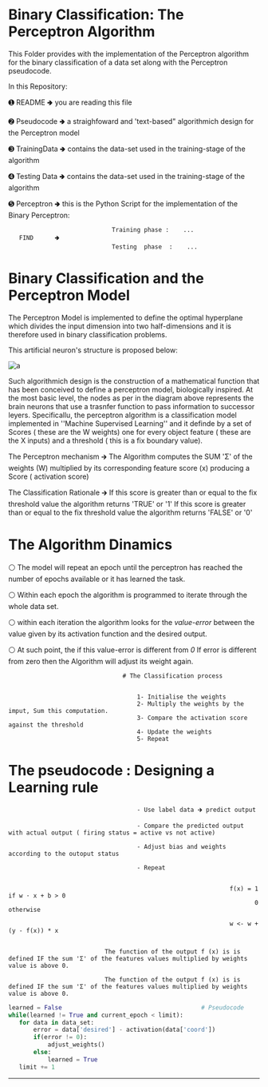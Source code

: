 # Binary Classification: The Perceptron Algorithm 
This Folder provides with the implementation of the Perceptron algorithm for the binary classification of a data set along with the  Perceptron pseudocode.


In this Repository:

➊  README            🢂 you are reading this file

➋  Pseudocode       🢂 a straighfoward and 'text-based" algorithmich design for the Perceptron model

➌  TrainingData     🢂 contains the data-set used in the training-stage of the algorithm 

➍  Testing Data      🢂 contains the data-set used in the training-stage of the algorithm 


➎  Perceptron 🢂 this is the Python Script for the implementation of the Binary Perceptron: 

                                 Training phase :    ...
       FIND      🢂                      
                                 Testing  phase  :    ...
                                 
# Binary Classification and the Perceptron Model                                 
                                 
The Perceptron Model is implemented to define the optimal hyperplane which divides the input dimension into two half-dimensions and it is therefore used in binary classification problems.

This artificial neuron's structure is proposed below:

![a](https://user-images.githubusercontent.com/73316290/113158889-14367500-9234-11eb-8f84-568e4e383a93.png)


Such algorithmich design is the construction of a mathematical function that has been conceived to define a perceptron model, biologically inspired.
At the most basic level, the nodes as per in the diagram above represents the brain neurons that use a trasnfer function to pass information to successor leyers.
Specificallu, the perceptron algorithm is a classification model implemented in ''Machine Supervised Learning'' and it definde by a set of Scores ( these are the W weights)
one for every object feature ( these are the X inputs)  and a threshold ( this is a fix boundary value).
                                                            


The Perceptron mechanism          🡲     The Algorithm computes the SUM 'Σ'  of the weights (W) multiplied by its corresponding feature score (x) 
                                         producing a Score ( activation score) 
                                         
The Classification Rationale      🡲     If this score is greater than or equal to the fix threshold value the algorithm returns 'TRUE'  or '1' 
                                         If this score is greater than or equal to the fix threshold value the algorithm returns 'FALSE' or '0' 


 # The Algorithm Dinamics 

⚪ The model will repeat an epoch until the perceptron has reached the number of epochs available or it has learned the task.

⚪ Within each epoch the algorithm is programmed to iterate through the whole data set. 

⚪ within each iteration the algorithm looks for the *value-error* between the value given by its activation function and the desired output.

⚪ At such point, the if this value-error is different from *0* If error is different from zero then the Algorithm will adjust its weight again.                                           


                                    # The Classification process


                                        1- Initialise the weights 
                                        2- Multiply the weights by the imput, Sum this computation.
                                        3- Compare the activation score against the threshold 
                                        4- Update the weights
                                        5- Repeat

       
       
       
# The pseudocode : Designing a Learning rule

                                        - Use label data 🡲 predict output

                                        - Compare the predicted output with actual output ( firing status = active vs not active)

                                        - Adjust bias and weights according to the outoput status 

                                        - Repeat


                                                                  f(x) = 1 if w · x + b > 0     
                                                                         0 otherwise              

                                                                  w <- w + (y - f(x)) * x        
                                    

                               The function of the output f (x) is is defined IF the sum 'Σ' of the features values multiplied by weights value is above 0.

                               The function of the output f (x) is is defined IF the sum 'Σ' of the features values multiplied by weights value is above 0.
                               
                               
 ```python
learned = False                                       # Pseudocode
while(learned != True and current_epoch < limit):
    for data in data_set:
        error = data['desired'] - activation(data['coord'])
        if(error != 0):
            adjust_weights()
        else:
            learned = True
    limit += 1
```
---------------------------------------------------------------------------------------------------------
